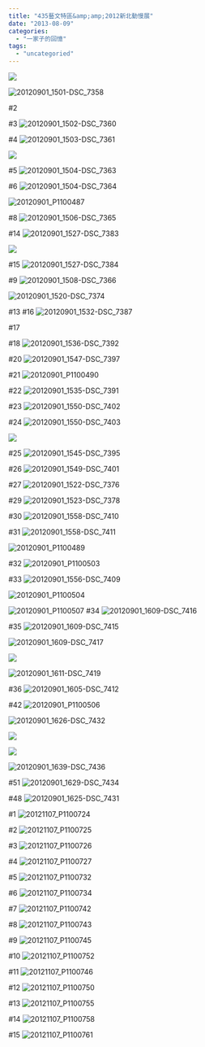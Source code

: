 ```yaml
---
title: "435藝文特區&amp;amp;2012新北動慢展"
date: "2013-08-09"
categories: 
  - "一家子的回憶"
tags: 
  - "uncategoried"
---
```


![](images/7994266978_83d974d1ff.jpg)

![20120901_1501-DSC_7358](images/7994266978_83d974d1ff.jpg)

#2

#3 ![20120901_1502-DSC_7360](images/7994266494_fc78e8be3b.jpg)

#4 ![20120901_1503-DSC_7361](images/7994266316_576221e87c.jpg)

![](images/7994263390_b80a4a895f.jpg)

#5 ![20120901_1504-DSC_7363](images/7994265866_db0934e927.jpg)

#6 ![20120901_1504-DSC_7364](images/7994258887_3157b470f3.jpg)

![20120901_P1100487](images/7994263142_cdeffd32fd.jpg)

#8 ![20120901_1506-DSC_7365](images/7994265454_5b29863833.jpg)

#14 ![20120901_1527-DSC_7383](images/7994261220_60e35640d1.jpg)

![](images/7994261414_63738cc83c.jpg)

#15 ![20120901_1527-DSC_7384](images/7994260918_52f2971dd7.jpg)

#9 ![20120901_1508-DSC_7366](images/7994258521_9134a58fea.jpg)

![20120901_1520-DSC_7374](images/7994263612_54ee1a5fc2.jpg)

#13 #16 ![20120901_1532-DSC_7387](images/7994253275_62e110a0f0.jpg)

#17

#18 ![20120901_1536-DSC_7392](images/7994258790_a1dd455939.jpg)

#20 ![20120901_1547-DSC_7397](images/7994251357_efd4792c36.jpg)

#21 ![20120901_P1100490](images/7994260348_03660ba5be.jpg)

#22 ![20120901_1535-DSC_7391](images/7994258986_2ca285bf5e.jpg)

#23 ![20120901_1550-DSC_7402](images/7994257534_e5d1f1618b.jpg)

#24 ![20120901_1550-DSC_7403](images/7994250535_abf7f75bf3.jpg)

![](images/7994227970_50c5090860.jpg)

#25 ![20120901_1545-DSC_7395](images/7994258300_68e20f2bd0.jpg)

#26 ![20120901_1549-DSC_7401](images/7994257678_f06a1b2d8d.jpg)

#27 ![20120901_1522-DSC_7376](images/7994256047_35dd8d344f.jpg)

#29 ![20120901_1523-DSC_7378](images/7994255449_18f466f0b5.jpg)

#30 ![20120901_1558-DSC_7410](images/7994228322_16b8185362.jpg)

#31 ![20120901_1558-DSC_7411](images/7994221169_3e8013c3e7.jpg)

![20120901_P1100489](images/7994254343_231bba7ff7.jpg)

#32 ![20120901_P1100503](images/7994226304_6af8fb618a.jpg)

#33 ![20120901_1556-DSC_7409](images/7994221473_fc258cf198.jpg)

![20120901_P1100504](images/7994218721_43e2cb7e92.jpg)

![20120901_P1100507](images/7994216745_53529e0655.jpg) #34 ![20120901_1609-DSC_7416](images/7994226720_47340f7edf.jpg)

#35 ![20120901_1609-DSC_7415](images/7994219873_d322f94fe9.jpg)

![20120901_1609-DSC_7417](images/7994219521_ba107bcc81.jpg)

![](images/7994226104_acc06d9185.jpg)

![20120901_1611-DSC_7419](images/7994218543_21f9d01d0e.jpg)

#36 ![20120901_1605-DSC_7412](images/7994220409_acf47d64f7.jpg)

#42 ![20120901_P1100506](images/7994216905_63f57b44f2.jpg)

![20120901_1626-DSC_7432](images/7994221002_3938eebdc4.jpg)

![](images/7994214773_9f86b1313a.jpg)

![](images/7994214611_901d2a67c8.jpg)

![20120901_1639-DSC_7436](images/7994213089_dd56502c42.jpg)

#51 ![20120901_1629-DSC_7434](images/7994213475_ba4124c1de.jpg)

#48 ![20120901_1625-DSC_7431](images/7994214425_bcdd9a992f.jpg)

#1 ![20121107_P1100724](images/8186243861_bc7a9a347a.jpg)

#2 ![20121107_P1100725](images/8186243723_b31e9386ee.jpg)

#3 ![20121107_P1100726](images/8186243561_6bbf4e28b8.jpg)

#4 ![20121107_P1100727](images/8186243435_8df94f4463.jpg)

#5 ![20121107_P1100732](images/8187285934_7305b7211a.jpg)

#6 ![20121107_P1100734](images/8187285732_577603d843.jpg)

#7 ![20121107_P1100742](images/8186242865_de7f2e2169.jpg)

#8 ![20121107_P1100743](images/8187285358_fe4464b4ca.jpg)

#9 ![20121107_P1100745](images/8186242577_8b082fb552.jpg)

#10 ![20121107_P1100752](images/8187284860_48a44b494e.jpg)

#11 ![20121107_P1100746](images/8186242451_ee957f018d.jpg)

#12 ![20121107_P1100750](images/8187284996_a0c4d4f30c.jpg)

#13 ![20121107_P1100755](images/8186242045_c779b0c54f.jpg)

#14 ![20121107_P1100758](images/8187284620_b4179c3d17.jpg)

#15 ![20121107_P1100761](images/8187284394_29652505ac.jpg)
